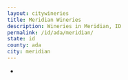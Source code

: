 ```yaml
---
layout: citywineries
title: Meridian Wineries
description: Wineries in Meridian, ID
permalink: /id/ada/meridian/
state: id
county: ada
city: meridian
---
```

-
